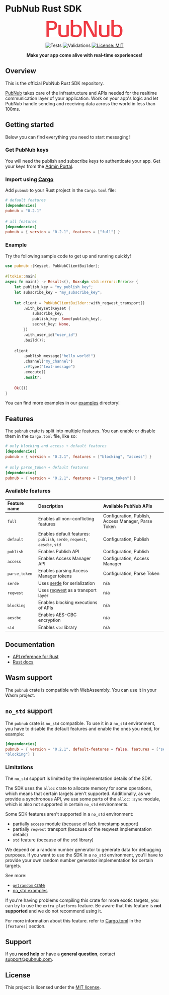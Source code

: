 # PubNub Rust SDK

<div align = "center">

![PubNub](https://raw.githubusercontent.com/pubnub/rust/master/logo.svg)

![Tests](https://github.com/pubnub/rust/actions/workflows/run-tests.yml/badge.svg)
![Validations](https://github.com/pubnub/rust/actions/workflows/run-validations.yml/badge.svg)
[![License: MIT](https://img.shields.io/badge/License-MIT-yellow.svg)](https://github.com/pubnub/rust/LICENSE)

**Make your app come alive with real-time experiences!**

</div>

## Overview

This is the official PubNub Rust SDK repository.

[PubNub](https://www.pubnub.com/) takes care of the infrastructure and APIs needed for the realtime
communication layer of your application. Work on your app's logic and let PubNub handle sending and receiving
data across the world in less than 100ms.

## Getting started

Below you can find everything you need to start messaging!

### Get PubNub keys

You will need the publish and subscribe keys to authenticate your app. Get your keys from the [Admin Portal](https://dashboard.pubnub.com/login).

### Import using [Cargo](https://doc.rust-lang.org/cargo/getting-started/installation.html)

Add `pubnub` to your Rust project in the `Cargo.toml` file:

```toml
# default features
[dependencies]
pubnub = "0.2.1"

# all features
[dependencies]
pubnub = { version = "0.2.1", features = ["full"] }
```

### Example

Try the following sample code to get up and running quickly!

```rust
use pubnub::{Keyset, PubNubClientBuilder};

#[tokio::main]
async fn main() -> Result<(), Box<dyn std::error::Error>> {
    let publish_key = "my_publish_key";
    let subscribe_key = "my_subscribe_key";

    let client = PubNubClientBuilder::with_reqwest_transport()
        .with_keyset(Keyset {
            subscribe_key,
            publish_key: Some(publish_key),
            secret_key: None,
        })
        .with_user_id("user_id")
        .build()?;

    client
        .publish_message("hello world!")
        .channel("my_channel")
        .r#type("text-message")
        .execute()
        .await?;

    Ok(())
}
```

You can find more examples in our [examples](https://github.com/pubnub/rust/tree/master/examples) directory!

## Features

The `pubnub` crate is split into multiple features. You can enable or disable them in the `Cargo.toml` file, like so:

```toml
# only blocking and access + default features
[dependencies]
pubnub = { version = "0.2.1", features = ["blocking", "access"] }

# only parse_token + default features
[dependencies]
pubnub = { version = "0.2.1", features = ["parse_token"] }
```

### Available features

| Feature name  | Description | Available PubNub APIs |
| :------------ | :---------- | :------------- |
| `full`        | Enables all non-conflicting features | Configuration, Publish, Access Manager, Parse Token |
| `default`     | Enables default features: `publish`, `serde`, `reqwest`, `aescbc`, `std` | Configuration, Publish |
| `publish`     | Enables Publish API | Configuration, Publish |
| `access`      | Enables Access Manager API | Configuration, Access Manager |
| `parse_token` | Enables parsing Access Manager tokens | Configuration, Parse Token |
| `serde`       | Uses [serde](https://github.com/serde-rs/serde) for serialization | n/a |
| `reqwest`     | Uses [reqwest](https://github.com/seanmonstar/reqwest) as a transport layer | n/a |
| `blocking`    | Enables blocking executions of APIs | n/a |
| `aescbc`      | Enables AES-CBC encryption | n/a |
| `std`         | Enables `std` library | n/a |

## Documentation

* [API reference for Rust](https://www.pubnub.com/docs/sdks/rust)
* [Rust docs](https://www.docs.rs/pubnub/latest/pubnub)

## Wasm support

The `pubnub` crate is compatible with WebAssembly. You can use it in your Wasm project.

## `no_std` support

The `pubnub` crate is `no_std` compatible. To use it in a `no_std` environment, you have to disable the default
features and enable the ones you need, for example:

```toml
[dependencies]
pubnub = { version = "0.2.1", default-features = false, features = ["serde", "publish",
"blocking"] }
```

### Limitations

The `no_std` support is limited by the implementation details of the SDK.

The SDK uses the `alloc` crate to allocate memory for some operations, which means that
certain targets aren't supported. Additionally, as we provide a synchronous API, we use
some parts of the `alloc::sync` module, which is also not supported in certain `no_std` environments.

Some SDK features aren't supported in a `no_std` environment:

* partially `access` module (because of lack timestamp support)
* partially `reqwest` transport (because of the reqwest implementation details)
* `std` feature (because of the `std` library)

We depend on a random number generator to generate data for debugging purposes.
If you want to use the SDK in a `no_std` environment, you'll have to provide
your own random number generator implementation for certain targets.

See more:

* [`getrandom` crate](https://docs.rs/getrandom/latest/getrandom/)
* [no_std examples](https://github.com/pubnub/rust/tree/master/examples/no_std/)

If you're having problems compiling this crate for more exotic targets, you can try to use the
`extra_platforms` feature. Be aware that this feature is **not supported** and we do not recommend using it.

For more information about this feature. refer to [Cargo.toml](https://github.com/pubnub/rust/blob/master/Cargo.toml) in the `[features]` section.

## Support

If you **need help** or have a **general question**, contact support@pubnub.com.

## License

This project is licensed under the [MIT license](https://github.com/pubnub/rust/blob/master/LICENSE).
